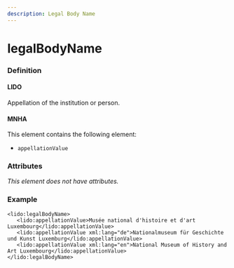 ```yaml
---
description: Legal Body Name
---
```


# legalBodyName

### Definition

#### LIDO

Appellation of the institution or person.

#### MNHA

This element contains the following element:

* `appellationValue`

### Attributes

_This element does not have attributes._

### Example

```markup
<lido:legalBodyName>
   <lido:appellationValue>Musée national d'histoire et d'art Luxembourg</lido:appellationValue>
   <lido:appellationValue xml:lang="de">Nationalmuseum für Geschichte und Kunst Luxemburg</lido:appellationValue>
   <lido:appellationValue xml:lang="en">National Museum of History and Art Luxembourg</lido:appellationValue>
</lido:legalBodyName>
```

